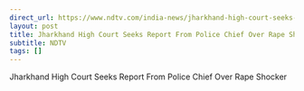 ```yaml
---
direct_url: https://www.ndtv.com/india-news/jharkhand-high-court-seeks-report-from-police-chief-over-rape-shocker-5176724
layout: post
title: Jharkhand High Court Seeks Report From Police Chief Over Rape Shocker
subtitle: NDTV
tags: []
---
```


Jharkhand High Court Seeks Report From Police Chief Over Rape Shocker
